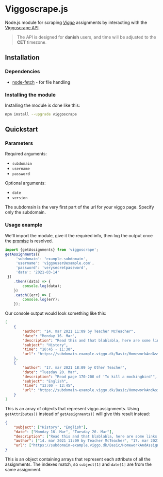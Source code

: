 # Viggoscrape.js

Node.js module for scraping *[Viggo](http://viggo.dk/)* assignments by interacting with the [Viggoscrape API](https://viggoscrape.nangurepo.com/).
>The API is designed for **danish** users, and time will be adjusted to the **CET** timezone.

## Installation

### Dependencies

-  [node-fetch](https://www.npmjs.com/package/node-fetch) - for file handling

### Installing the module

Installing the module is done like this:

```bash
npm install --upgrade viggoscrape
```

## Quickstart

### Parameters

Required arguments:
-  `subdomain`
-  `username`
-  `password`

Optional arguments:
-  `date`
-  `version`

The subdomain is the very first part of the url for your viggo page.
Specify only the subdomain.

### Usage example
We'll import the module, give it the required info, then log the output once the [promise](https://heynode.com/tutorial/what-are-promises/) is resolved.

```javascript
import {getAssignments} from 'viggoscrape';
getAssignments({
     'subdomain': 'example-subdomain',
     'username': 'viggouser@example.com',
     'password': 'verysecretpassword',
     'date': '2021-03-14'
 })
    .then((data) => {
        console.log(data);
    })
    .catch((err) => {
        console.log(err);
    }); 
```

Our console output would look something like this:
```json
[
    {
        "author": "14. mar 2021 11:09 by Teacher McTeacher",
        "date": "Monday 16. Mar",
        "description": "Read this and that blablabla, here are some links: https://github.com/nangurepo/ https://viggoscrape.xyz/",
        "subject": "History",
        "time": "10:45 - 11:30",
        "url": "https://subdomain-example.viggo.dk/Basic/HomeworkAndAssignment/Details/1234/#modal"
    },
    {
        "author": "17. mar 2021 18:09 by Other Teacher",
        "date": "Tuesday 20. Mar",
        "description": "Read page 170-200 of 'To kill a mockingbird'",
        "subject": "English",
        "time": "12:00 - 12:45",
        "url": "https://subdomain-example.viggo.dk/Basic/HomeworkAndAssignment/Details/5678/#modal"
    }
]
```
This is an array of objects that represent viggo assignments. Using `getAttributes()` instead of `getAssignments()` will give this result instead:

```json
{
    "subject": ["History", "English"],
    "date": ["Monday 16. Mar", "Tuesday 20. Mar"],
    "description": ["Read this and that blablabla, here are some links: https://github.com/nangurepo/ https://viggoscrape.xyz/", "Read page 170-200 of 'To kill a mockingbird'"],
    "author": ["14. mar 2021 11:09 by Teacher McTeacher", "17. mar 2021 18:09 by Other Teacher"],
    "url": ["https://subdomain-example.viggo.dk/Basic/HomeworkAndAssignment/Details/1234/#modal", "https://subdomain-example.viggo.dk/Basic/HomeworkAndAssignment/Details/5678/#modal"]
}
```
This is an object containing arrays that represent each attribute of all the assignments. The indexes match, so `subject[1]` and `date[1]` are from the same assignment.
